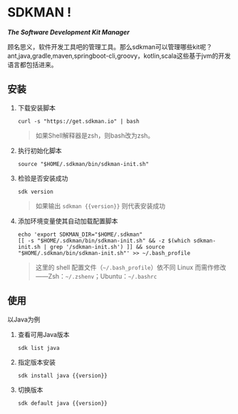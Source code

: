 # SDKMAN ! 

***The Software Development Kit Manager***

顾名思义，软件开发工具吧的管理工具。那么sdkman可以管理哪些kit呢？ant,java,gradle,maven,springboot-cli,groovy，kotlin,scala这些基于jvm的开发语言都包括进来。

## 安装

1. 下载安装脚本

   ```
   curl -s "https://get.sdkman.io" | bash
   ```

   > 如果Shell解释器是zsh，则bash改为zsh。

2. 执行初始化脚本

   ```
   source "$HOME/.sdkman/bin/sdkman-init.sh"
   ```

3. 检验是否安装成功

   ```
   sdk version
   ```

   > 如果输出  `sdkman {{version}}` 则代表安装成功

4. 添加环境变量使其自动加载配置脚本

   ```
   echo 'export SDKMAN_DIR="$HOME/.sdkman"
   [[ -s "$HOME/.sdkman/bin/sdkman-init.sh" && -z $(which sdkman-init.sh | grep '/sdkman-init.sh') ]] && source "$HOME/.sdkman/bin/sdkman-init.sh"' >> ~/.bash_profile
   ```

   >  这里的 shell 配置文件（`~/.bash_profile`）依不同 Linux 而需作修改——Zsh：`~/.zshenv`；Ubuntu：`~/.bashrc`

    

    

    

    

## 使用

以Java为例

1. 查看可用Java版本

   ```
   sdk list java
   ```

2. 指定版本安装

   ```
   sdk install java {{version}}
   ```

3. 切换版本

   ```
   sdk default java {{version}}
   ```

   